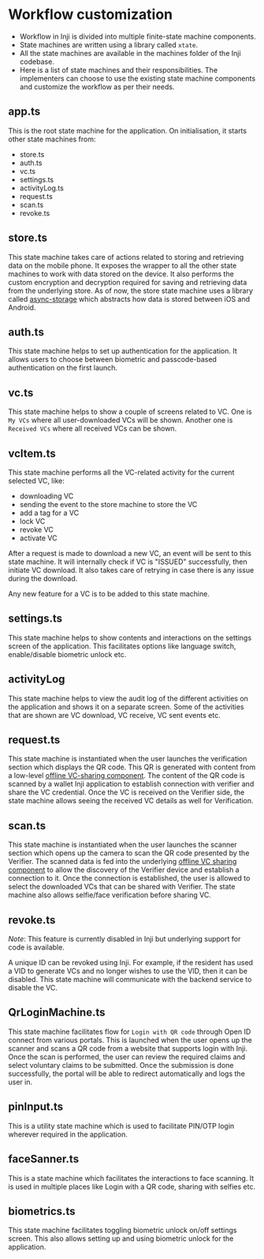 # Workflow customization

* Workflow in Inji is divided into multiple finite-state machine components.
* State machines are written using a library called `xtate`.
* All the state machines are available in the machines folder of the Inji codebase.
* Here is a list of state machines and their responsibilities. The implementers can choose to use the existing state machine components and customize the workflow as per their needs.

## app.ts

This is the root state machine for the application. On initialisation, it starts other state machines from:

* store.ts
* auth.ts
* vc.ts
* settings.ts
* activityLog.ts
* request.ts
* scan.ts
* revoke.ts

## store.ts

This state machine takes care of actions related to storing and retrieving data on the mobile phone. It exposes the wrapper to all the other state machines to work with data stored on the device. It also performs the custom encryption and decryption required for saving and retrieving data from the underlying store. As of now, the store state machine uses a library called [async-storage](https://react-native-async-storage.github.io/async-storage/docs/api) which abstracts how data is stored between iOS and Android.

## auth.ts

This state machine helps to set up authentication for the application. It allows users to choose between biometric and passcode-based authentication on the first launch.

## vc.ts

This state machine helps to show a couple of screens related to VC. One is `My VCs` where all user-downloaded VCs will be shown. Another one is `Received VCs` where all received VCs can be shown.

## vcItem.ts

This state machine performs all the VC-related activity for the current selected VC, like:

* downloading VC
* sending the event to the store machine to store the VC
* add a tag for a VC
* lock VC
* revoke VC
* activate VC

After a request is made to download a new VC, an event will be sent to this state machine. It will internally check if VC is "ISSUED" successfully, then initiate VC download. It also takes care of retrying in case there is any issue during the download.

Any new feature for a VC is to be added to this state machine.

## settings.ts

This state machine helps to show contents and interactions on the settings screen of the application. This facilitates options like language switch, enable/disable biometric unlock etc.

## activityLog

This state machine helps to view the audit log of the different activities on the application and shows it on a separate screen. Some of the activities that are shown are VC download, VC receive, VC sent events etc.

## request.ts

This state machine is instantiated when the user launches the verification section which displays the QR code. This QR is generated with content from a low-level [offline VC-sharing component](../architecture/components.md#offline-vc-sharing-component). The content of the QR code is scanned by a wallet Inji application to establish connection with verifier and share the VC credential. Once the VC is received on the Verifier side, the state machine allows seeing the received VC details as well for Verification.

## scan.ts

This state machine is instantiated when the user launches the scanner section which opens up the camera to scan the QR code presented by the Verifier. The scanned data is fed into the underlying [offline VC sharing component](../architecture/components.md#offline-vc-sharing-component) to allow the discovery of the Verifier device and establish a connection to it. Once the connection is established, the user is allowed to select the downloaded VCs that can be shared with Verifier. The state machine also allows selfie/face verification before sharing VC.

## revoke.ts

_Note_: This feature is currently disabled in Inji but underlying support for code is available.

A unique ID can be revoked using Inji. For example, if the resident has used a VID to generate VCs and no longer wishes to use the VID, then it can be disabled. This state machine will communicate with the backend service to disable the VC.

## QrLoginMachine.ts

This state machine facilitates flow for `Login with QR code` through Open ID connect from various portals. This is launched when the user opens up the scanner and scans a QR code from a website that supports login with Inji. Once the scan is performed, the user can review the required claims and select voluntary claims to be submitted. Once the submission is done successfully, the portal will be able to redirect automatically and logs the user in.

## pinInput.ts

This is a utility state machine which is used to facilitate PIN/OTP login wherever required in the application.

## faceSanner.ts

This is a state machine which facilitates the interactions to face scanning. It is used in multiple places like Login with a QR code, sharing with selfies etc.

## biometrics.ts

This state machine facilitates toggling biometric unlock on/off settings screen. This also allows setting up and using biometric unlock for the application.

